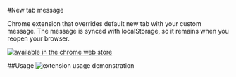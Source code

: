 #New tab message

Chrome extension that overrides default new tab with your custom message. The message is synced with localStorage, so it remains when you reopen your browser.

[![available in the chrome web store](https://developer.chrome.com/webstore/images/ChromeWebStore_BadgeWBorder_v2_206x58.png)](https://chrome.google.com/webstore/detail/new-tab-message/kbhapfpeogpjaopcialpilplhdcfgijk/)

##Usage
![extension usage demonstration](https://media.giphy.com/media/3og0IJjw5jBgtLaoh2/source.gif)